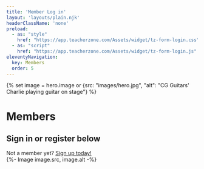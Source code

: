 ```yaml
---
title: 'Member Log in'
layout: 'layouts/plain.njk'
headerClassName: 'none'
preload:
  - as: "style"
    href: "https://app.teacherzone.com/Assets/widget/tz-form-login.css"
  - as: "script"
    href: "https://app.teacherzone.com/Assets/widget/tz-form-login.js"
eleventyNavigation:
  key: Members
  order: 5
---
```

{% set image = hero.image or {src: "images/hero.jpg", "alt": "CG Guitars' Charlie playing guitar on stage"} %}

<h1 class="visually-hidden">Members</h1>
<h2 class="visually-hidden">Sign in or register below</h2>
<div class="login-wrapper">
    <div class="login-widget">
    <div class="login-container">
        <div class="tz-form-login-admin" rel="587340" id="tz-widget-form"></div>
         <p style="margin:auto; max-width: 555px;" class="site-padded">Not a member yet? <a class="dark-link" aria-label="Not a member yet?" href="/#sign-up">Sign up today!</a></p>
    </div>
    {%- Image image.src, image.alt -%}
</div>
<script type="text/javascript" src="https://app.teacherzone.com/Assets/widget/tz-form-login.js"></script>